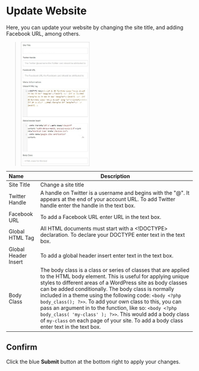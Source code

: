 # Update Website

Here, you can update your website by changing the site title, and adding Facebook URL, among others.

><img src="../../../images/websites-update3.jpg" alt="websites-update3" style="width: 40%; display: block"></a>


**Name** | **Description** 
:--- | ---
Site Title | Change a site title
Twitter Handle | A handle on Twitter is a username and begins with the "@". It appears at the end of your account URL. To add Twitter handle enter the handle in the text box.
Facebook URL | To add a Facebook URL enter URL in the text box.
Global HTML Tag | All HTML documents must start with a <!DOCTYPE> declaration. To declare your DOCTYPE enter text in the text box.
Global Header Insert | To add a global header insert enter text in the text box.
Body Class | The body class is a class or series of classes that are applied to the HTML body element. This is useful for applying unique styles to different areas of a WordPress site as body classes can be added conditionally. The body class is normally included in a theme using the following code: ```<body <?php body_class(); ?>>```. To add your own class to this, you can pass an argument in to the function, like so: ```<body <?php body_class( 'my-class' ); ?>>```. This would add a body class of ```my-class``` on each page of your site. To add a body class enter text in the text box.

## Confirm

Click the blue **Submit** button at the bottom right to apply your changes.
